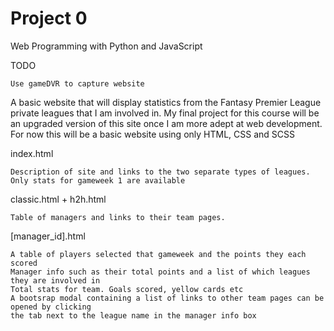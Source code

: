 # Project 0

Web Programming with Python and JavaScript


TODO

    Use gameDVR to capture website

A basic website that will display statistics from the 
Fantasy Premier League private leagues that I am involved in.
My final project for this course will be an upgraded version of this site once
I am more adept at web development. For now this will be a basic website using
only HTML, CSS and SCSS

index.html

    Description of site and links to the two separate types of leagues.
    Only stats for gameweek 1 are available

classic.html + h2h.html

    Table of managers and links to their team pages.

[manager_id].html

    A table of players selected that gameweek and the points they each scored
    Manager info such as their total points and a list of which leagues they are involved in
    Total stats for team. Goals scored, yellow cards etc
    A bootsrap modal containing a list of links to other team pages can be opened by clicking
    the tab next to the league name in the manager info box

